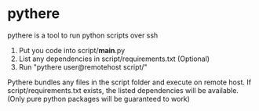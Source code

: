 # pythere
pythere is a tool to run python scripts over ssh

1. Put you code into script/__main__.py
2. List any dependencies in script/requirements.txt (Optional)
3. Run "pythere user@remotehost script/"

Pythere bundles any files in the script folder and execute on remote host.
If script/requirements.txt exists, the listed dependencies will
be available. (Only pure python packages will be guaranteed to work)

